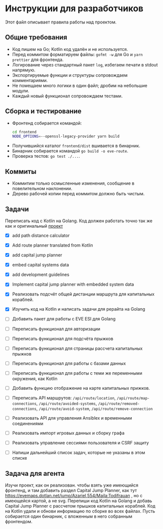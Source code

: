 # Инструкции для разработчиков

Этот файл описывает правила работы над проектом.

## Общие требования
- Код пишем на Go; Kotlin код удалён и не используется.
- Перед коммитом форматируем файлы: `gofmt -w` для Go и `yarn prettier` для фронтенда.
- Логирование через стандартный пакет `log`, избегаем печати в stdout напрямую.
- Экспортируемые функции и структуры сопровождаем комментариями.
- Не помещаем много логики в один файл; дробим на небольшие модули.
- Каждый новый функционал сопровождаем тестами.

## Сборка и тестирование
- Фронтенд собирается командой:
  ```bash
  cd frontend
  NODE_OPTIONS=--openssl-legacy-provider yarn build
  ```
- Получившийся каталог `frontend/dist` вшивается в бинарник.
- Бинарник собирается командой `go build -o eve-route`.
- Проверка тестов: `go test ./...`.

## Коммиты
- Коммитим только осмысленные изменения, сообщение в повелительном наклонении.
- Дерево рабочей копии перед коммитом должно быть чистым.

## Задачи
Переписать код с Kotlin на Golang. Код должен работать точно так же как и оригинальный [проект](https://github.com/tkhamez/eve-route)
- [x] add path distance calculator
- [x] Add route planner translated from Kotlin
- [x] add capital jump planner
- [x] embed capital systems data
- [x] add development guidelines
- [x] Implement capital jump planner with embedded system data
- [x] Реализовать подсчёт общей дистанции маршрута для капитальных кораблей.
- [x] Изучить код на Kotlin и написать задачи для рерайта на Golang
- [ ] Добавить пакет для работы с EVE ESI для Golang
- [ ] Переписать функционал для авторизации
- [ ] Переписать функционал для подсчёта прыжков
- [ ] Переписать функционал для страницы рассчета капитальных прыжков
- [ ] Переписать функционал для работы с базами данных
- [ ] Переписать функционал для работы с теми же переменными окружения, как Kotlin
- [ ] Добавить функцию отображение на карте капитальных прижков.
- [ ] Переписать API маршрутов: `/api/route/location`, `/api/route/map-connections`, `/api/route/avoided-systems`, `/api/route/removed-connections`, `/api/route/avoid-system`, `/api/route/remove-connection`
- [ ] Реализовать API для управления Ansiblex и временными соединениями
- [ ] Реализовать импорт игровых данных и сборку графа
- [ ] Реализовать управление сессиями пользователя и CSRF защиту
- [ ] Напиши дальнейший список задач, которые не указаны в этом списке


## Задача для агента

Изучи проект, как он реализован. чтобы взять уже имеющийся фронтенд, и там добавить раздел Capital Jump Planner, как тут https://evemaps.dotlan.net/jump/Azariel,554/Maila:Todifrauan  , но с имеющейся картой, а не svg.
Перепиши код Kotlin на  Golang и добавь Capital Jump Planner с рассчетом прышков капитальных кораблей. Код на Kotlin удали и обнови информацию по сборке во всех файлах. Пусть собирается один бинарник, с вложенным в него собранным фронтендом.
